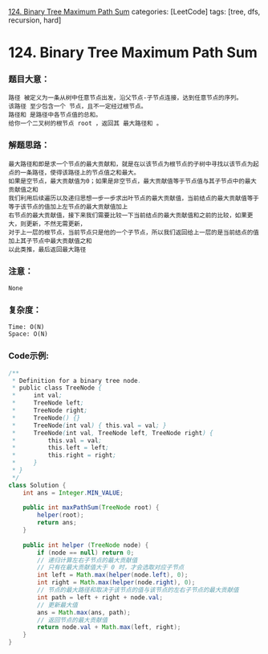 [124. Binary Tree Maximum Path Sum](https://leetcode.com/problems/binary-tree-maximum-path-sum/)
categories: [LeetCode]
tags: [tree, dfs, recursion, hard] 
# 124. Binary Tree Maximum Path Sum

### 题目大意：
    路径 被定义为一条从树中任意节点出发，沿父节点-子节点连接，达到任意节点的序列。
    该路径 至少包含一个 节点，且不一定经过根节点。
    路径和 是路径中各节点值的总和。
    给你一个二叉树的根节点 root ，返回其 最大路径和 。

### 解题思路：
    最大路径和即是求一个节点的最大贡献和，就是在以该节点为根节点的子树中寻找以该节点为起点的一条路径，使得该路径上的节点值之和最大。
    如果是空节点，最大贡献值为0；如果是非空节点，最大贡献值等于节点值与其子节点中的最大贡献值之和
    我们利用后续遍历以及递归思想一步一步求出叶节点的最大贡献值，当前结点的最大贡献值等于等于该节点的值加上左节点的最大贡献值加上
    右节点的最大贡献值，接下来我们需要比较一下当前结点的最大贡献值和之前的比较，如果更大，则更新，不然无需更新，
    对于上一层的根节点，当前节点只是他的一个子节点，所以我们返回给上一层的是当前结点的值加上其子节点中最大贡献值之和
    以此类推，最后返回最大路径
### 注意：
    None
### 复杂度：
    Time: O(N)
    Space: O(N)
### Code示例:
```Java
/**
 * Definition for a binary tree node.
 * public class TreeNode {
 *     int val;
 *     TreeNode left;
 *     TreeNode right;
 *     TreeNode() {}
 *     TreeNode(int val) { this.val = val; }
 *     TreeNode(int val, TreeNode left, TreeNode right) {
 *         this.val = val;
 *         this.left = left;
 *         this.right = right;
 *     }
 * }
 */
class Solution {
    int ans = Integer.MIN_VALUE;
    
    public int maxPathSum(TreeNode root) {
        helper(root);
        return ans;
    }
    
    public int helper (TreeNode node) {
        if (node == null) return 0;
        // 递归计算左右子节点的最大贡献值
        // 只有在最大贡献值大于 0 时，才会选取对应子节点
        int left = Math.max(helper(node.left), 0);
        int right = Math.max(helper(node.right), 0);
        // 节点的最大路径和取决于该节点的值与该节点的左右子节点的最大贡献值
        int path = left + right + node.val;
        // 更新最大值
        ans = Math.max(ans, path);
        // 返回节点的最大贡献值
        return node.val + Math.max(left, right);
    }
}
```
